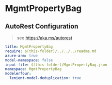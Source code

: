 # MgmtPropertyBag

## AutoRest Configuration

> see https://aka.ms/autorest
``` yaml
title: MgmtPropertyBag
require: $(this-folder)/../../../readme.md
azure-arm: true
model-namespace: false
input-file: $(this-folder)/MgmtPropertyBag.json
namespace: MgmtPropertyBag
modelerfour:
  lenient-model-deduplication: true
```
